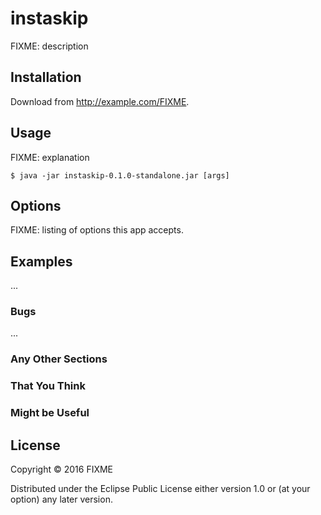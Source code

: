 # instaskip

FIXME: description

## Installation

Download from http://example.com/FIXME.

## Usage

FIXME: explanation

    $ java -jar instaskip-0.1.0-standalone.jar [args]

## Options

FIXME: listing of options this app accepts.

## Examples

...

### Bugs

...

### Any Other Sections
### That You Think
### Might be Useful

## License

Copyright © 2016 FIXME

Distributed under the Eclipse Public License either version 1.0 or (at
your option) any later version.
